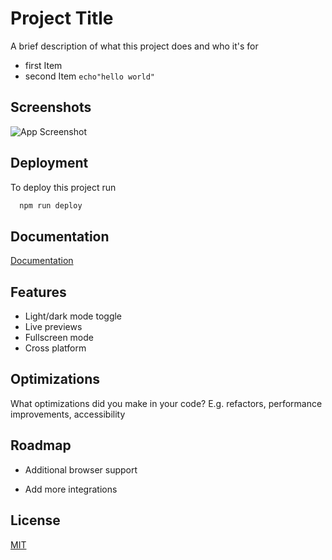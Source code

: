 
# Project Title

A brief description of what this project does and who it's for
  

-  first Item
 - second Item
```echo"hello world"```




## Screenshots

![App Screenshot](https:./asset/data/desktop.png)


## Deployment

To deploy this project run

```bash
  npm run deploy
```


## Documentation

[Documentation](https://linktodocumentation)


## Features

- Light/dark mode toggle
- Live previews
- Fullscreen mode
- Cross platform


## Optimizations

What optimizations did you make in your code? E.g. refactors, performance improvements, accessibility


## Roadmap

- Additional browser support

- Add more integrations


## License

[MIT](https://choosealicense.com/licenses/mit/)

